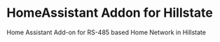 # HomeAssistant Addon for Hillstate
Home Assistant Add-on for RS-485 based Home Network in Hillstate
